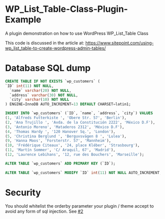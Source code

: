 # WP_List_Table-Class-Plugin-Example
A plugin demonstration on how to use WordPress WP_List_Table Class

This code is discussed in the article at: https://www.sitepoint.com/using-wp_list_table-to-create-wordpress-admin-tables/


# Database SQL dump

``` sql
CREATE TABLE IF NOT EXISTS `wp_customers` (
`ID` int(11) NOT NULL,
  `name` varchar(20) NOT NULL,
  `address` varchar(30) NOT NULL,
  `city` varchar(10) NOT NULL
) ENGINE=InnoDB AUTO_INCREMENT=13 DEFAULT CHARSET=latin1;

INSERT INTO `wp_customers` (`ID`, `name`, `address`, `city`) VALUES
(1, 'Alfreds Futterkiste ', 'Obere Str. 57', 'Berlin'),
(2, 'Ana Trujillo ', 'Avda. de la Constitución 2222', 'México D.F'),
(3, 'Antonio Moreno', 'Mataderos 2312', 'México D.F'),
(4, 'Thomas Hardy ', '120 Hanover Sq.', 'London'),
(5, 'Christina Berglund ', 'Berguvsvägen 8 ', 'Lulea'),
(9, 'Hanna Moos', 'Forsterstr. 57', 'Mannheim'),
(10, 'Frédérique Citeaux', '24, place Kléber', 'Strasbourg'),
(11, 'Martín Sommer', 'C/ Araquil, 67', 'Madrid'),
(12, 'Laurence Lebihans', '12, rue des Bouchers', 'Marseille');

ALTER TABLE `wp_customers` ADD PRIMARY KEY (`ID`);
 
ALTER TABLE `wp_customers` MODIFY `ID` int(11) NOT NULL AUTO_INCREMENT;
```

# Security

You should whitelist the orderby parameter your plugin / theme accept to avoid any form of sql injection. See [#2](https://github.com/collizo4sky/WP_List_Table-Class-Plugin-Example/issues/2)
